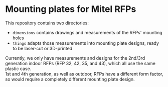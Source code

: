 Mounting plates for Mitel RFPs
==============================

This repository contains two directories:

- `dimensions` contains drawings and measurements of the RFPs' mounting holes
- `things` adapts those measurements into mounting plate designs, ready to be
  laser-cut or 3D-printed

Currently, we only have measurements and designs for the 2nd/3rd generation
indoor RFPs (RFP 32, 42, 35, and 43), which all use the same plastic case.  
1st and 4th generation, as well as outdoor, RFPs have a different form factor,
so would require a completely different mounting plate design.
